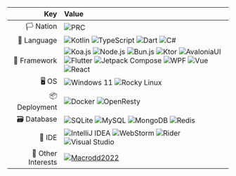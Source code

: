 | Key        | Value |
|------------------:|:-------------|
| 🏳️ Nation         | ![PRC](https://img.shields.io/badge/People's%20Republic%20of%20China-red?style=flat) |
| 💬 Language        | ![Kotlin](https://img.shields.io/badge/Kotlin-7F52FF?style=flat&logo=kotlin&logoColor=white) ![TypeScript](https://img.shields.io/badge/TypeScript-007ACC?style=flat&logo=typescript&logoColor=white) ![Dart](https://img.shields.io/badge/Dart-0175C2?style=flat&logo=dart&logoColor=white) ![C#](https://img.shields.io/badge/C%23-239120?style=flat&logo=c-sharp&logoColor=white) |
| 🧩 Framework       | ![Koa.js](https://img.shields.io/badge/Koa.js-333333?style=flat&logo=node.js&logoColor=white) ![Node.js](https://img.shields.io/badge/Node.js-339933?style=flat&logo=nodedotjs&logoColor=white) ![Bun.js](https://img.shields.io/badge/Bun.js-black?style=flat&logo=bun&logoColor=white) ![Ktor](https://img.shields.io/badge/Ktor-0095D5?style=flat&logo=kotlin&logoColor=white) ![AvaloniaUI](https://img.shields.io/badge/Avalonia-7764FA?style=flat&logo=avalonia&logoColor=white) ![Flutter](https://img.shields.io/badge/Flutter-02569B?style=flat&logo=flutter&logoColor=white) ![Jetpack Compose](https://img.shields.io/badge/Jetpack_Compose-4285F4?style=flat&logo=android&logoColor=white) ![WPF](https://img.shields.io/badge/WPF-68217A?style=flat&logo=windows&logoColor=white) ![Vue](https://img.shields.io/badge/Vue.js-4FC08D?style=flat&logo=vue.js&logoColor=white) ![React](https://img.shields.io/badge/React-20232A?style=flat&logo=react&logoColor=61DAFB) |
| 🖥️ OS             | ![Windows 11](https://img.shields.io/badge/Windows_11-0078D6?style=flat&logo=windows11&logoColor=white) ![Rocky Linux](https://img.shields.io/badge/Rocky%20Linux-10B981?style=flat&logo=linux&logoColor=white) |
| 📦 Deployment      | ![Docker](https://img.shields.io/badge/Docker-2496ED?style=flat&logo=docker&logoColor=white) ![OpenResty](https://img.shields.io/badge/OpenResty-222222?style=flat&logo=nginx&logoColor=white) |
| 🗃️ Database        | ![SQLite](https://img.shields.io/badge/SQLite-003B57?style=flat&logo=sqlite&logoColor=white) ![MySQL](https://img.shields.io/badge/MySQL-4479A1?style=flat&logo=mysql&logoColor=white) ![MongoDB](https://img.shields.io/badge/MongoDB-4EA94B?style=flat&logo=mongodb&logoColor=white) ![Redis](https://img.shields.io/badge/Redis-DC382D?style=flat&logo=redis&logoColor=white) |
| 🧠 IDE            | ![IntelliJ IDEA](https://img.shields.io/badge/IDEA-000000?style=flat&logo=intellijidea&logoColor=white) ![WebStorm](https://img.shields.io/badge/WebStorm-000000?style=flat&logo=webstorm&logoColor=white) ![Rider](https://img.shields.io/badge/Rider-000000?style=flat&logo=rider&logoColor=white) ![Visual Studio](https://img.shields.io/badge/Visual_Studio-5C2D91?style=flat&logo=visualstudio&logoColor=white) |
| 🧩 Other Interests | [![Macrodd2022](https://img.shields.io/badge/Macrodd2022-d9bd10?style=flat&logo=github)](https://github.com/Macrodd2022) |
